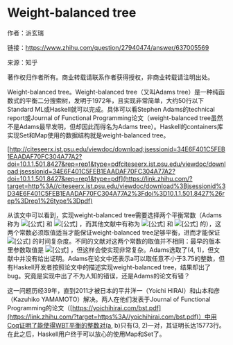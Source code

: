 # Weight-balanced tree

作者：派玄瑞

链接：https://www.zhihu.com/question/27940474/answer/637005569

来源：知乎

著作权归作者所有。商业转载请联系作者获得授权，非商业转载请注明出处。

Weight-balanced tree。Weight-balanced tree（又叫Adams tree）是一种纯函数式的平衡二分搜索树，发明于1972年，且实现非常简单，大约50行以下Standard ML或Haskell就可以完成。具体可以看Stephen Adams的technical report或Journal of Functional Programming论文（weight-balanced tree虽然不是Adams最早发明，但却因此而得名为Adams tree）。Haskell的containers库实现Set和Map使用的数据结构就是weight-balanced tree。



[http://citeseerx.ist.psu.edu/viewdoc/download;jsessionid=34E6F401C5FEB1EAADAF70FC304A77A2?doi=10.1.1.501.8427&rep=rep1&type=pdfciteseerx.ist.psu.edu/viewdoc/download;jsessionid=34E6F401C5FEB1EAADAF70FC304A77A2?doi=10.1.1.501.8427&rep=rep1&type=pdf](https://link.zhihu.com/?target=http%3A//citeseerx.ist.psu.edu/viewdoc/download%3Bjsessionid%3D34E6F401C5FEB1EAADAF70FC304A77A2%3Fdoi%3D10.1.1.501.8427%26rep%3Drep1%26type%3Dpdf)



从该文中可以看到，实现weight-balanced tree需要选择两个平衡常数（Adams称为 ![[公式]](https://www.zhihu.com/equation?tex=w) 和 ![[公式]](https://www.zhihu.com/equation?tex=%5Calpha) ，而其他文献中有称为 ![[公式]](https://www.zhihu.com/equation?tex=%5CGamma) 和 ![[公式]](https://www.zhihu.com/equation?tex=%5CDelta) 的），这两个常数必须取值适当才能保证weight-balanced tree足够平衡，进而才能保证 ![[公式]](https://www.zhihu.com/equation?tex=O%28%5Clog+n%29) 的时间复杂度。不同的文献对这两个常数的取值并不相同：最早的版本里参数取值是 ![[公式]](https://www.zhihu.com/equation?tex=%281+%2B+%5Csqrt+2%2C+%5Csqrt+2%29) ，但这样会使实现非常复杂。Adams选取了(4, 1)，但文献中并没有给出证明。Adams在论文中还表示a可以取任意不小于3.75的整数，但有Haskell开发者按照论文中的描述实现weight-balanced tree，结果却出了bug。究竟是实现中出了不为人知的错误，还是Adams的论文有错？

这一问题历经39年，直到2011才被日本的平井洋一（Yoichi HIRAI）和山本和彦（Kazuhiko YAMAMOTO）解决。两人在他们发表于Journal of Functional Programming的论文（[https://yoichihirai.com/bst.pdf](https://link.zhihu.com/?target=https%3A//yoichihirai.com/bst.pdf)）中用Coq证明了能使得WBT平衡的整数对(a, b)只有(3, 2)一对，其证明长达15773行。在此之后，Haskell用户终于可以放心的使用Map和Set了。